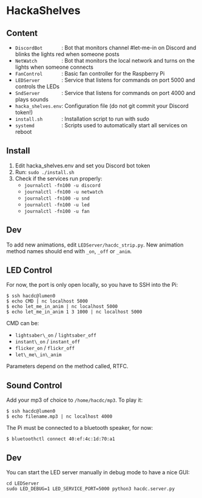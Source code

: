 # HackaShelves

## Content

- `DiscordBot       `: Bot that monitors channel #let-me-in on Discord and blinks the lights red when someone posts
- `NetWatch         `: Bot that monitors the local network and turns on the lights when someone connects
- `FanControl       `: Basic fan controller for the Raspberry Pi
- `LEDServer        `: Service that listens for commands on port 5000 and controls the LEDs
- `SndServer        `: Service that listens for commands on port 4000 and plays sounds
- `hacka_shelves.env`: Configuration file (do not git commit your Discord token!)
- `install.sh       `: Installation script to run with sudo
- `systemd          `: Scripts used to automatically start all services on reboot

## Install

1. Edit hacka\_shelves.env and set you Discord bot token
2. Run: `sudo ./install.sh`
3. Check if the services run properly:
    -  `journalctl -fn100 -u discord`
    -  `journalctl -fn100 -u netwatch`
    -  `journalctl -fn100 -u snd`
    -  `journalctl -fn100 -u led`
    -  `journalctl -fn100 -u fan`

## Dev

To add new animations, edit `LEDServer/hacdc_strip.py`. New animation method
names should end with `_on`, `_off` or `_anim`.

## LED Control

For now, the port is only open locally, so you have to SSH into the Pi:
```
$ ssh hacdc@lumen0
$ echo CMD | nc localhost 5000
$ echo let_me_in_anim | nc localhost 5000
$ echo let_me_in_anim 1 3 1000 | nc localhost 5000
```
CMD can be:
- `lightsaber\_on` / `lightsaber_off`
- `instant\_on` / `instant_off`
- `flicker_on` / `flickr_off`
- `let\_me\_in\_anim`

Parameters depend on the method called, RTFC.

## Sound Control

Add your mp3 of choice to `/home/hacdc/mp3`. To play it:
```
$ ssh hacdc@lumen0
$ echo filename.mp3 | nc localhost 4000
```
The Pi must be connected to a bluetooth speaker, for now:
```
$ bluetoothctl connect 40:ef:4c:1d:70:a1
```

## Dev

You can start the LED server manually in debug mode to have a nice GUI:
```
cd LEDServer
sudo LED_DEBUG=1 LED_SERVICE_PORT=5000 python3 hacdc.server.py
```

